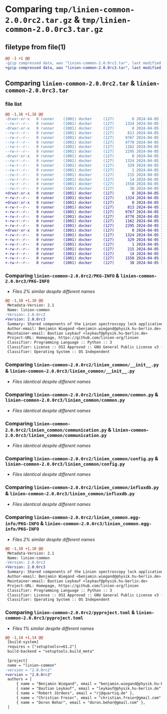 # Comparing `tmp/linien-common-2.0.0rc2.tar.gz` & `tmp/linien-common-2.0.0rc3.tar.gz`

## filetype from file(1)

```diff
@@ -1 +1 @@
-gzip compressed data, was "linien-common-2.0.0rc2.tar", last modified: Fri Apr  5 13:46:34 2024, max compression
+gzip compressed data, was "linien-common-2.0.0rc3.tar", last modified: Fri Apr  5 14:08:55 2024, max compression
```

## Comparing `linien-common-2.0.0rc2.tar` & `linien-common-2.0.0rc3.tar`

### file list

```diff
@@ -1,16 +1,16 @@
-drwxr-xr-x   0 runner    (1001) docker     (127)        0 2024-04-05 13:46:34.871191 linien-common-2.0.0rc2/
--rw-r--r--   0 runner    (1001) docker     (127)     1324 2024-04-05 13:46:34.871191 linien-common-2.0.0rc2/PKG-INFO
-drwxr-xr-x   0 runner    (1001) docker     (127)        0 2024-04-05 13:46:34.867191 linien-common-2.0.0rc2/linien_common/
--rw-r--r--   0 runner    (1001) docker     (127)      813 2024-04-05 13:46:25.000000 linien-common-2.0.0rc2/linien_common/__init__.py
--rw-r--r--   0 runner    (1001) docker     (127)     9767 2024-04-05 13:46:25.000000 linien-common-2.0.0rc2/linien_common/common.py
--rw-r--r--   0 runner    (1001) docker     (127)     4778 2024-04-05 13:46:25.000000 linien-common-2.0.0rc2/linien_common/communication.py
--rw-r--r--   0 runner    (1001) docker     (127)     1162 2024-04-05 13:46:25.000000 linien-common-2.0.0rc2/linien_common/config.py
--rw-r--r--   0 runner    (1001) docker     (127)     2295 2024-04-05 13:46:25.000000 linien-common-2.0.0rc2/linien_common/influxdb.py
-drwxr-xr-x   0 runner    (1001) docker     (127)        0 2024-04-05 13:46:34.867191 linien-common-2.0.0rc2/linien_common.egg-info/
--rw-r--r--   0 runner    (1001) docker     (127)     1324 2024-04-05 13:46:34.000000 linien-common-2.0.0rc2/linien_common.egg-info/PKG-INFO
--rw-r--r--   0 runner    (1001) docker     (127)      329 2024-04-05 13:46:34.000000 linien-common-2.0.0rc2/linien_common.egg-info/SOURCES.txt
--rw-r--r--   0 runner    (1001) docker     (127)        1 2024-04-05 13:46:34.000000 linien-common-2.0.0rc2/linien_common.egg-info/dependency_links.txt
--rw-r--r--   0 runner    (1001) docker     (127)      215 2024-04-05 13:46:34.000000 linien-common-2.0.0rc2/linien_common.egg-info/requires.txt
--rw-r--r--   0 runner    (1001) docker     (127)       14 2024-04-05 13:46:34.000000 linien-common-2.0.0rc2/linien_common.egg-info/top_level.txt
--rw-r--r--   0 runner    (1001) docker     (127)     1558 2024-04-05 13:46:25.000000 linien-common-2.0.0rc2/pyproject.toml
--rw-r--r--   0 runner    (1001) docker     (127)       38 2024-04-05 13:46:34.871191 linien-common-2.0.0rc2/setup.cfg
+drwxr-xr-x   0 runner    (1001) docker     (127)        0 2024-04-05 14:08:55.578033 linien-common-2.0.0rc3/
+-rw-r--r--   0 runner    (1001) docker     (127)     1324 2024-04-05 14:08:55.578033 linien-common-2.0.0rc3/PKG-INFO
+drwxr-xr-x   0 runner    (1001) docker     (127)        0 2024-04-05 14:08:55.574032 linien-common-2.0.0rc3/linien_common/
+-rw-r--r--   0 runner    (1001) docker     (127)      813 2024-04-05 14:08:46.000000 linien-common-2.0.0rc3/linien_common/__init__.py
+-rw-r--r--   0 runner    (1001) docker     (127)     9767 2024-04-05 14:08:46.000000 linien-common-2.0.0rc3/linien_common/common.py
+-rw-r--r--   0 runner    (1001) docker     (127)     4778 2024-04-05 14:08:46.000000 linien-common-2.0.0rc3/linien_common/communication.py
+-rw-r--r--   0 runner    (1001) docker     (127)     1162 2024-04-05 14:08:46.000000 linien-common-2.0.0rc3/linien_common/config.py
+-rw-r--r--   0 runner    (1001) docker     (127)     2295 2024-04-05 14:08:46.000000 linien-common-2.0.0rc3/linien_common/influxdb.py
+drwxr-xr-x   0 runner    (1001) docker     (127)        0 2024-04-05 14:08:55.578033 linien-common-2.0.0rc3/linien_common.egg-info/
+-rw-r--r--   0 runner    (1001) docker     (127)     1324 2024-04-05 14:08:55.000000 linien-common-2.0.0rc3/linien_common.egg-info/PKG-INFO
+-rw-r--r--   0 runner    (1001) docker     (127)      329 2024-04-05 14:08:55.000000 linien-common-2.0.0rc3/linien_common.egg-info/SOURCES.txt
+-rw-r--r--   0 runner    (1001) docker     (127)        1 2024-04-05 14:08:55.000000 linien-common-2.0.0rc3/linien_common.egg-info/dependency_links.txt
+-rw-r--r--   0 runner    (1001) docker     (127)      215 2024-04-05 14:08:55.000000 linien-common-2.0.0rc3/linien_common.egg-info/requires.txt
+-rw-r--r--   0 runner    (1001) docker     (127)       14 2024-04-05 14:08:55.000000 linien-common-2.0.0rc3/linien_common.egg-info/top_level.txt
+-rw-r--r--   0 runner    (1001) docker     (127)     1558 2024-04-05 14:08:46.000000 linien-common-2.0.0rc3/pyproject.toml
+-rw-r--r--   0 runner    (1001) docker     (127)       38 2024-04-05 14:08:55.578033 linien-common-2.0.0rc3/setup.cfg
```

### Comparing `linien-common-2.0.0rc2/PKG-INFO` & `linien-common-2.0.0rc3/PKG-INFO`

 * *Files 2% similar despite different names*

```diff
@@ -1,10 +1,10 @@
 Metadata-Version: 2.1
 Name: linien-common
-Version: 2.0.0rc2
+Version: 2.0.0rc3
 Summary: Shared components of the Linien spectroscopy lock application.
 Author-email: Benjamin Wiegand <benjamin.wiegand@physik.hu-berlin.de>, Bastian Leykauf <leykauf@physik.hu-berlin.de>, Robert Jördens <rj@quartiq.de>, Christian Freier <christian.freier@gmail.com>, Doron Behar <doron.behar@gmail.com>
 Maintainer-email: Bastian Leykauf <leykauf@physik.hu-berlin.de>
 Project-URL: Homepage, https://github.com/linien-org/linien
 Classifier: Programming Language :: Python :: 3
 Classifier: License :: OSI Approved :: GNU General Public License v3 (GPLv3)
 Classifier: Operating System :: OS Independent
```

### Comparing `linien-common-2.0.0rc2/linien_common/__init__.py` & `linien-common-2.0.0rc3/linien_common/__init__.py`

 * *Files identical despite different names*

### Comparing `linien-common-2.0.0rc2/linien_common/common.py` & `linien-common-2.0.0rc3/linien_common/common.py`

 * *Files identical despite different names*

### Comparing `linien-common-2.0.0rc2/linien_common/communication.py` & `linien-common-2.0.0rc3/linien_common/communication.py`

 * *Files identical despite different names*

### Comparing `linien-common-2.0.0rc2/linien_common/config.py` & `linien-common-2.0.0rc3/linien_common/config.py`

 * *Files identical despite different names*

### Comparing `linien-common-2.0.0rc2/linien_common/influxdb.py` & `linien-common-2.0.0rc3/linien_common/influxdb.py`

 * *Files identical despite different names*

### Comparing `linien-common-2.0.0rc2/linien_common.egg-info/PKG-INFO` & `linien-common-2.0.0rc3/linien_common.egg-info/PKG-INFO`

 * *Files 2% similar despite different names*

```diff
@@ -1,10 +1,10 @@
 Metadata-Version: 2.1
 Name: linien-common
-Version: 2.0.0rc2
+Version: 2.0.0rc3
 Summary: Shared components of the Linien spectroscopy lock application.
 Author-email: Benjamin Wiegand <benjamin.wiegand@physik.hu-berlin.de>, Bastian Leykauf <leykauf@physik.hu-berlin.de>, Robert Jördens <rj@quartiq.de>, Christian Freier <christian.freier@gmail.com>, Doron Behar <doron.behar@gmail.com>
 Maintainer-email: Bastian Leykauf <leykauf@physik.hu-berlin.de>
 Project-URL: Homepage, https://github.com/linien-org/linien
 Classifier: Programming Language :: Python :: 3
 Classifier: License :: OSI Approved :: GNU General Public License v3 (GPLv3)
 Classifier: Operating System :: OS Independent
```

### Comparing `linien-common-2.0.0rc2/pyproject.toml` & `linien-common-2.0.0rc3/pyproject.toml`

 * *Files 1% similar despite different names*

```diff
@@ -1,14 +1,14 @@
 [build-system]
 requires = ["setuptools>=61.2"]
 build-backend = "setuptools.build_meta"
 
 [project]
 name = "linien-common"
-version = "2.0.0rc2"
+version = "2.0.0rc3"
 authors = [
     { name = "Benjamin Wiegand", email = "benjamin.wiegand@physik.hu-berlin.de" },
     { name = "Bastian Leykauf", email = "leykauf@physik.hu-berlin.de" },
     { name = "Robert Jördens", email = "rj@quartiq.de" },
     { name = "Christian Freier", email = "christian.freier@gmail.com" },
     { name = "Doron Behar", email = "doron.behar@gmail.com" },
 ]
```

